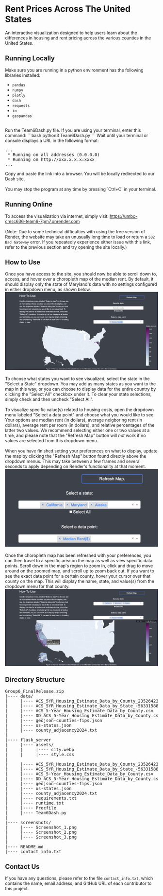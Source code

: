 # Rent Prices Across The United States

An interactive visualization designed to help users learn about the differences in housing and rent pricing across the various counties in the United States.

## Running Locally

Make sure you are running in a python environment has the following libraries installed:
- `pandas`
- `numpy`
- `plotly`
- `dash`
- `requests`
- `io`
- `geopandas`

<br>
Run the Team6Dash.py file. If you are using your terminal, enter this command:
```bash
python3 Team6Dash.py
```
Wait until your terminal or console displays a URL in the following format:
<pre>
...
 * Running on all addresses (0.0.0.0)
 * Running on http://xxx.x.x.x:xxxx
...
</pre>
Copy and paste the link into a browser. You will be locally redirected to our Dash site.<br>
<br>
You may stop the program at any time by pressing `Ctrl+C` in your terminal.

## Running Online

To access the visualization via internet, simply visit: https://umbc-cmsc636-team6-7pm7.onrender.com<br>
<br>
(Note: Due to some technical difficulties with using the free version of Render, the website may take an unusually long time to load or return a `502 Bad Gateway` error. If you repeatedly experience either issue with this link, refer to the previous section and try opening the site locally.)

## How to Use

Once you have access to the site, you should now be able to scroll down to, access, and hover over a choropleth map of the median rent. By default, it should display only the state of Maryland's data with no settings configured in either dropdown menu, as shown below.
![Default choropleth map](screenshots/Screenshot_1.png)<br>
<br>
To choose what states you want to see visualized, select the state in the "Select a State" dropdown. You may add as many states as you want to the map in this way, or you can choose to display data for the entire country by clicking the "Select All" checkbox under it. To clear your state selections, simply check and then uncheck "Select All".<br>
<br>
To visualize specific value(s) related to housing costs, open the dropdown menu labeled "Select a data point" and choose what you would like to see. Your options are median rent (in dollars), average neigboring rent (in dollars), average rent per room (in dollars), and relative percentages of the latter two values. We recommend selecting either one or two values at a time, and please note that the "Refresh Map" button will *not* work if no values are selected from this dropdown menu.<br>
<br>
When you have finished setting your preferences on what to display, update the map by clicking the "Refresh Map" button found directly above the dropdown menus. This may take between a few frames and several seconds to apply depending on Render's functionality at that moment.
![Example dropdown menu: AK, CA, and MD](screenshots/Screenshot_2.png)<br>
<br>
Once the choropleth map has been refreshed with your preferences, you can then travel to a specific area on the map as well as view specific data points. Scroll down in the map's region to zoom in, click and drag to move around on the zoomed map, and scroll up to zoom back out. If you want to see the exact data point for a certain county, hover your cursor over that county on the map. This will display the name, state, and value(s) from the dropdown menu for that county.
![Example output: AK, CA, and MD](screenshots/Screenshot_3.png)

## Directory Structure

<pre>
Group6_FinalRelease.zip
|---- data/
|     |---- ACS_5YR_Housing_Estimate_Data_by_County_2352642343660635057.csv
|     |---- ACS_5YR_Housing_Estimate_Data_by_State_-5633158829445399210.csv
|     |---- ACS_5-Year_Housing_Estimate_Data_by_County.csv
|     |---- DD_ACS_5-Year_Housing_Estimate_Data_by_County.csv
|     |---- geojson-counties-fips.json
|     |---- us-states.json
|     |---- county_adjacency2024.txt
|
|---- flask_server
|     |---- assets/
|     |     |---- city.webp
|     |     |---- style.css
|
|     |---- ACS_5YR_Housing_Estimate_Data_by_County_2352642343660635057.csv
|     |---- ACS_5YR_Housing_Estimate_Data_by_State_-5633158829445399210.csv
|     |---- ACS_5-Year_Housing_Estimate_Data_by_County.csv
|     |---- DD_ACS_5-Year_Housing_Estimate_Data_by_County.csv
|     |---- geojson-counties-fips.json
|     |---- us-states.json
|     |---- county_adjacency2024.txt
|     |---- requirements.txt
|     |---- runtime.txt
|     |---- Procfile
|     |---- Team6Dash.py
|
|---- screenshots/
|     |---- Screenshot_1.png
|     |---- Screenshot_2.png
|     |---- Screenshot_3.png
|
|---- README.md
|---- contact_info.txt
</pre>

## Contact Us

If you have any questions, please refer to the file `contact_info.txt`, which contains the name, email address, and GitHub URL of each contributor to this project.
